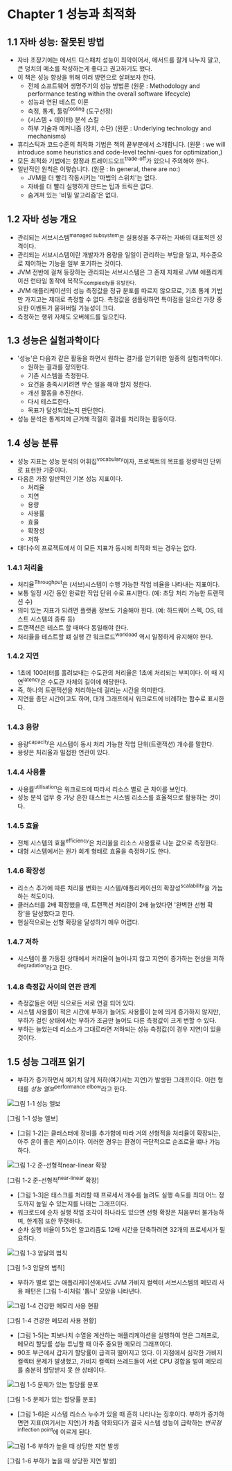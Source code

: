 # Chapter 1 성능과 최적화

## 1.1 자바 성능: 잘못된 방법

- 자바 초장기에는 메서드 디스패치 성능이 최악이어서, 메서드를 잘게 나누지 말고, 큰 덩치의 메소를 작성하는게 좋다고 권고하기도 했다.
- 이 책은 성능 향상을 위해 여러 방면으로 살펴보자 한다.
  - 전체 소프트웨어 생명주기의 성능 방법론 (원문 : Methodology and performance testing within the overall software lifecycle)
  - 성능과 연된 테스트 이론
  - 측정, 통계, 툴링<sup>tooling</sup> (도구선정)
  - (시스템 + 데이터) 분석 스킬
  - 하부 기술과 메커니즘 (장치, 수단) (원문 : Underlying technology and mechanisms)
- 휴리스틱과 코드수준의 최적화 기법은 책의 끝부분에서 소개합니다. (원문 : we will introduce some heuristics and code-level techni-ques for optimization,)
- 모든 최적화 기법에는 함정과 트레이드오프<sup>trade-off</sup>가 있으니 주의해야 한다.
- 일반적인 원칙은 이렇습니다. (원문 : In general, there are no:)
  - JVM을 더 빨리 작동시키는 '마법의 스위치'는 없다.
  - 자바를 더 빨리 실행하게 만드는 팁과 트릭은 없다.
  - 숨겨져 있는 '비밀 알고리즘'은 없다.
 
## 1.2 자바 성능 개요

- 관리되는 서브시스템<sup>managed subsystem</sup>은 실용성을 추구하는 자바의 대표적인 성격이다.
- 관리되는 서브시스템이란 개발자가 용량을 일일이 관리하는 부담을 덜고, 저수준으로 제어하는 기능을 일부 포기하는 것이다.
- JVM 전반에 걸쳐 등장하는 관리되는 서브시스템은 그 존재 자체로 JVM 애플리케이션 런타임 동작에 복작도<sub>complexity</sup>를 유발한다.
- JVM 애플리케이션의 성능 측정값을 정규 분포를 따르지 않으므로, 기초 통계 기법만 가지고는 제대로 측정할 수 없다. 측정값을 샘플링하면 특이점을 일으킨 가장 중요한 이벤트가 묻혀버릴 가능성이 크다.
- 측정하는 행위 자체도 오버헤드를 일으킨다.


## 1.3 성능은 실험과학이다

- '성능'은 다음과 같은 활동을 하면서 원하는 결가를 얻기위한 일종의 실험과학이다.
  - 원하는 결과를 정의한다.
  - 기존 시스템을 측정한다.
  - 요건을 충족시키려면 무슨 일을 해야 할지 정한다.
  - 개선 활동을 추진한다.
  - 다시 테스트한다.
  - 목표가 달성되었는지 판단한다.
- 성능 분석은 통계치에 근거해 적절히 결과를 처리하는 활동이다.


## 1.4 성능 분류

- 성능 지표는 성능 분석의 어휘집<sup>vocabulary</sup>이자, 프로젝트의 목표를 정량적인 단위로 표현한 기준이다.
- 다음은 가장 일반적인 기본 성능 지표이다.
  - 처리율
  - 지연
  - 용량
  - 사용률
  - 효율
  - 확장성
  - 저하
- 대다수의 프로젝트에서 이 모든 지표가 동시에 최적화 되는 경우는 없다.

### 1.4.1 처리율

- 처리율<sup>Throughput</sup>은 (서브)시스템이 수행 가능한 작업 비율을 나타내는 지표이다.
- 보통 일정 시간 동안 완료한 작업 단위 수로 표시한다. (예: 초당 처리 가능한 트랜잭션 수)
- 의미 있는 지표가 되려면 플랫폼 정보도 기술해야 한다. (예: 하드웨어 스펙, OS, 테스트 시스템의 종류 등)
- 트랜잭션은 테스트 할 때마다 동일해야 한다.
- 처리율을 테스트할 떄 실행 간 워크로드<sup>workload</sup> 역시 일정하게 유지해야 한다.


### 1.4.2 지연

- 1초에 100리터를 흘려보내는 수도관의 처리율은 1초에 처리되는 부피이다. 이 때 지연<sup>latency</sup>은 수도관 자체의 길이에 해당한다.
- 즉, 하나의 트랜잭션을 처리하는데 걸리는 시간을 의미한다.
- 지연을 종단 시간이고도 하며, 대개 그래프에서 워크로드에 비례하는 함수로 표시한다.


### 1.4.3 용량

- 용량<sup>capacity</sup>은 시스템이 동시 처리 가능한 작업 단위(트랜잭션) 개수를 말한다.
- 용량은 처리율과 밀접한 연관이 있다.
 
 
 
 ### 1.4.4 사용률
 
- 사용률<sup>utilisation</sup>은 워크로드에 따라서 리소스 별로 큰 차이를 보인다.
- 성능 분석 업무 중 가낭 흔한 태스트는 시스템 리소스를 효율적으로 활용하는 것이다.


### 1.4.5 효율
 
 - 전체 시스템의 효율<sup>efficiency</sup>은 처리율을 리소스 사용률로 나눈 값으로 측정한다.
 - 대형 시스템에서는 원가 회계 형태로 효율을 측정하기도 한다.
 
 
 ### 1.4.6 확장성
 
 - 리소스 추가에 따른 처리율 변화는 시스템/애플리케이션의 확장성<sup>scalability</sup>을 가늠하는 척도이다.
 - 클러스터를 2배 확장했을 때, 트랜잭션 처리량이 2배 늘었다면 '완벽한 선형 확장'을 달성했다고 한다.
 - 현실적으로는 선형 확장을 달성하기 매우 어렵다.
 
 
 ### 1.4.7 저하
 
 - 시스템이 풀 가동된 상태에서 처리율이 늘어나지 않고 지연이 증가하는 현상을 저하<sup>degradation</sup>라고 한다.
 
 
 ### 1.4.8 측정값 사이의 연관 관계
 
 - 측정값들은 어떤 식으로든 서로 연결 되어 있다.
 - 시스템 사용률이 적은 시간에 부하가 늘어도 사용률이 눈에 띄게 증가하지 않지만, 부하가 걸린 상태에서는 부하가 조금만 늘어도 다른 측정값이 크게 변할 수 있다.
 - 부하는 늘었는데 리소스가 그대로라면 저하되는 성능 측정값(이 경우 지연)이 있을 것이다.
 
 ## 1.5 성능 그래프 읽기
 
 - 부하가 증가하면서 예기치 않게 저하(여기서는 지연)가 발생한 그래프이다. 이런 형태를 *성능 엘보*<sup>performance elbow</sup>라고 한다.
 
 ![그림 1-1 성능 엘보](./img/1_1.png)

 [그림 1-1 성능 엘보]
 
 
 - [그림 1-2]는 클러스터에 장비를 추가함에 따라 거의 선형적을 처리율이 확장되는, 아주 운이 좋은 케이스이다. 이러한 경우는 환경이 극단적으로 순조로울 떄나 가능하다.
 
 ![그림 1-2 준-선형적<sup>near-linear</sup> 확장](./img/1_2.png)
 
 [그림 1-2 준-선형적<sup>near-linear</sup> 확장]
 
 - [그림 1-3]은 태스크를 처리할 때 프로세서 개수를 늘려도 실행 속도를 최대 어느 정도까지 높일 수 있는지를 나태는 그래프이다.
 - 워크로드에 순차 실행 작업 조각이 하나라도 있으면 선형 확장은 처음부터 불가능하며, 한계점 또한 뚜렷하다.
 - 순차 실행 비율이 5%인 알고리즘도 12배 시간을 단축하려면 32개의 프로세서가 필요하다.
 
 ![그림 1-3 암달의 법칙](./img/1_3.png)
 
 [그림 1-3 암달의 법칙]
 
 - 부하가 별로 없는 애플리케이션에서도 JVM 가비지 컬렉터 서브시스템의 메모리 사용 패턴은 [그림 1-4]처럼 '톱니' 모양을 나타낸다.
 
 ![그림 1-4 건강한 메모리 사용 현황](./img/1_4.png)
 
 [그림 1-4 건강한 메모리 사용 현황]
 
 
 - [그림 1-5]는 피보나치 수열을 계산하는 애플리케이션을 실행하여 얻은 그래프로, 메모리 할당률 성능 튜닝할 때 아주 중요한 메모리 그래프이다.
 - 90초 부근에서 갑자기 할당률이 급격히 떨어지고 있다. 이 지점에서 심각한 가비지 컬렉터 문제가 발생했고, 가비지 컬렉터 쓰레드들이 서로 CPU 경합을 벌여 메모리를 충분히 할당받지 못 한 상태이다.
 
 ![그림 1-5 문제가 있는 할당률 분포](./img/1_5.PNG)
 
 [그림 1-5 문제가 있는 할당률 분포]
 
 - [그림 1-6]은 시스템 리소스 누수가 있을 때 흔히 나타나는 징후이다. 부하가 증가하면면 지표(여기서는 지연)가 차츰 악화되다가 결국 시스템 성능이 급락하는 *변곡점*<sup>inflection point</sup>에 이르게 된다.
 
 
 ![그림 1-6 부하가 높을 때 상당한 지연 발생](./img/1_6.png)
 
 [그림 1-6 부하가 높을 때 상당한 지연 발생]
